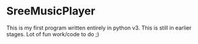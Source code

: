 SreeMusicPlayer
===============

This is my first program written entirely in python v3. This is still in earlier stages. Lot of fun work/code to do ;)
